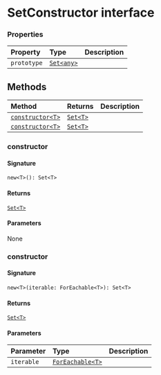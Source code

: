# SetConstructor interface








### Properties

| Property	   | Type	| Description|
|:-------------|:-------|:-----------|
|`prototype`      | [`Set<any>`](../es6-collections/set.md) |  |




## Methods

| Method	   |  Returns	| Description|
|:-------------|:-------|:-----------|
|[`constructor<T>`](#constructor<t>)      | [`Set<T>`](../es6-collections/set.md) |  |
|[`constructor<T>`](#constructor<t>)      | [`Set<T>`](../es6-collections/set.md) |  |




### constructor<T>



#### Signature
`new<T>(): Set<T>`

#### Returns
[`Set<T>`](../es6-collections/set.md)


#### Parameters
None


### constructor<T>



#### Signature
`new<T>(iterable: ForEachable<T>): Set<T>`

#### Returns
[`Set<T>`](../es6-collections/set.md)


#### Parameters


| Parameter	   | Type    | Description |
|:-------------|:---------------|:------------|
| `iterable`    | [`ForEachable<T>`](../es6-collections/foreachable.md) |  |

